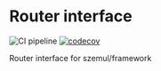 # Router interface

![CI pipeline](https://github.com/szemul/router/actions/workflows/php.yml/badge.svg)
[![codecov](https://codecov.io/gh/szemul/router/branch/main/graph/badge.svg?token=73KG56KHAV)](https://codecov.io/gh/szemul/router)

Router interface for szemul/framework
